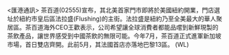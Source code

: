 <匯港通訊>    茶百道(02555)宣布，其北美首家門市即將於美國紐約開業，門店選址於紐約市皇后區法拉盛(Flushing)的主街。法拉盛是紐約乃至全美最大的華人聚居區。茶百道海外CEO王歡表示，公司希望讓全球消費者都能品嚐到新鮮現製的茶飲產品，讓世界感受到中國茶飲的無限可能。今年7月，茶百道正式進軍新加坡市場，首日雙店齊開。此前5月，其法國首店亦落地巴黎13區。 (WL)